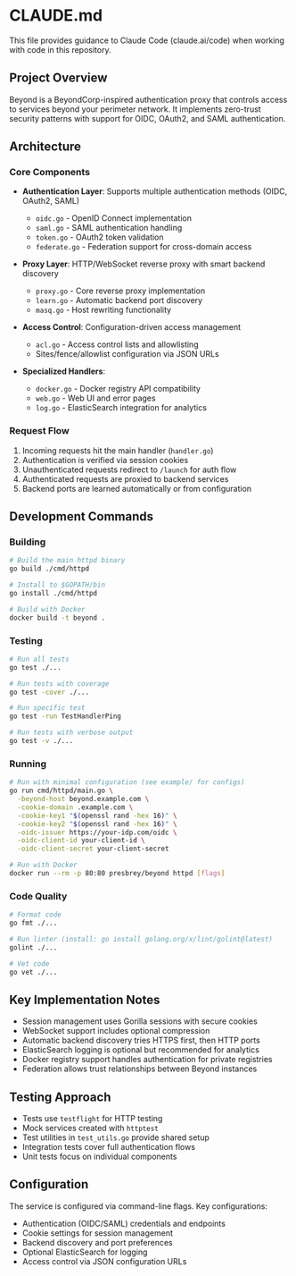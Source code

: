 # CLAUDE.md

This file provides guidance to Claude Code (claude.ai/code) when working with code in this repository.

## Project Overview

Beyond is a BeyondCorp-inspired authentication proxy that controls access to services beyond your perimeter network. It implements zero-trust security patterns with support for OIDC, OAuth2, and SAML authentication.

## Architecture

### Core Components

- **Authentication Layer**: Supports multiple authentication methods (OIDC, OAuth2, SAML)
  - `oidc.go` - OpenID Connect implementation
  - `saml.go` - SAML authentication handling  
  - `token.go` - OAuth2 token validation
  - `federate.go` - Federation support for cross-domain access

- **Proxy Layer**: HTTP/WebSocket reverse proxy with smart backend discovery
  - `proxy.go` - Core reverse proxy implementation
  - `learn.go` - Automatic backend port discovery
  - `masq.go` - Host rewriting functionality

- **Access Control**: Configuration-driven access management
  - `acl.go` - Access control lists and allowlisting
  - Sites/fence/allowlist configuration via JSON URLs

- **Specialized Handlers**:
  - `docker.go` - Docker registry API compatibility
  - `web.go` - Web UI and error pages
  - `log.go` - ElasticSearch integration for analytics

### Request Flow

1. Incoming requests hit the main handler (`handler.go`)
2. Authentication is verified via session cookies
3. Unauthenticated requests redirect to `/launch` for auth flow
4. Authenticated requests are proxied to backend services
5. Backend ports are learned automatically or from configuration

## Development Commands

### Building

```bash
# Build the main httpd binary
go build ./cmd/httpd

# Install to $GOPATH/bin
go install ./cmd/httpd

# Build with Docker
docker build -t beyond .
```

### Testing

```bash
# Run all tests
go test ./...

# Run tests with coverage
go test -cover ./...

# Run specific test
go test -run TestHandlerPing

# Run tests with verbose output
go test -v ./...
```

### Running

```bash
# Run with minimal configuration (see example/ for configs)
go run cmd/httpd/main.go \
  -beyond-host beyond.example.com \
  -cookie-domain .example.com \
  -cookie-key1 "$(openssl rand -hex 16)" \
  -cookie-key2 "$(openssl rand -hex 16)" \
  -oidc-issuer https://your-idp.com/oidc \
  -oidc-client-id your-client-id \
  -oidc-client-secret your-client-secret

# Run with Docker
docker run --rm -p 80:80 presbrey/beyond httpd [flags]
```

### Code Quality

```bash
# Format code
go fmt ./...

# Run linter (install: go install golang.org/x/lint/golint@latest)
golint ./...

# Vet code
go vet ./...
```

## Key Implementation Notes

- Session management uses Gorilla sessions with secure cookies
- WebSocket support includes optional compression
- Automatic backend discovery tries HTTPS first, then HTTP ports
- ElasticSearch logging is optional but recommended for analytics
- Docker registry support handles authentication for private registries
- Federation allows trust relationships between Beyond instances

## Testing Approach

- Tests use `testflight` for HTTP testing
- Mock services created with `httptest`
- Test utilities in `test_utils.go` provide shared setup
- Integration tests cover full authentication flows
- Unit tests focus on individual components

## Configuration

The service is configured via command-line flags. Key configurations:
- Authentication (OIDC/SAML) credentials and endpoints
- Cookie settings for session management
- Backend discovery and port preferences
- Optional ElasticSearch for logging
- Access control via JSON configuration URLs